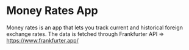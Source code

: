 # Money Rates App

Money rates is an app that lets you track current and historical foreign exchange rates. The data is fetched through Frankfurter API => https://www.frankfurter.app/

